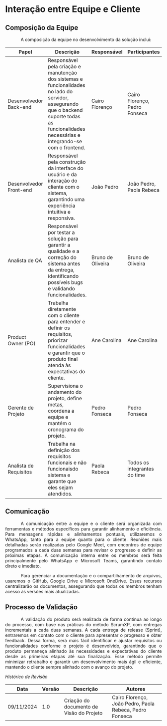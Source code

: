 # Interação entre Equipe e Cliente

## Composição da Equipe

<p style="text-indent: 50px;text-align: justify;">A composição da equipe no desenvolvimento da solução inclui:</p>

| Papel | Descrição | Responsável | Participantes |
| ---------- | ----------- | -------------- | -------------- |
| Desenvolvedor Back-end | Responsável pela criação e manutenção dos sistemas e funcionalidades no lado do servidor, assegurando que o backend suporte todas as funcionalidades necessárias e integrando-se com o frontend. | Cairo Florenço | Cairo Florenço, Pedro Fonseca |
| Desenvolvedor Front-end | Responsável pela construção da interface do usuário e da interação do cliente com o sistema, garantindo uma experiência intuitiva e responsiva. | João Pedro | João Pedro, Paola Rebeca |
| Analista de QA | Responsável por testar a solução para garantir a qualidade e a correção do sistema antes da entrega, identificando possíveis bugs e validando funcionalidades. | Bruno de Oliveira | Bruno de Oliveira |
| Product Owner (PO) | Trabalha diretamente com o cliente para entender e definir os requisitos, priorizar funcionalidades e garantir que o produto final atenda às expectativas do cliente. | Ane Carolina | Ane Carolina |
| Gerente de Projeto | Supervisiona o andamento do projeto, define metas, coordena a equipe e mantém o cronograma do projeto. | Pedro Fonseca | Pedro Fonseca |
| Analista de Requisitos | Trabalha na definição dos requisitos funcionais e não funcionaisdo sistema e garante que eles sejam atendidos. | Paola Rebeca | Todos os integrantes do time |

## Comunicação

<p style="text-indent: 50px;text-align: justify;">A comunicação entre a equipe e o cliente será organizada com ferramentas e métodos específicos para garantir alinhamento e eficiência. Para mensagens rápidas e alinhamentos pontuais, utilizaremos o WhatsApp, tanto para a equipe quanto para o cliente. Reuniões mais detalhadas serão realizadas pelo Google Meet, com encontros de equipe programados a cada duas semanas para revisar o progresso e definir as próximas etapas. A comunicação interna entre os membros será feita principalmente pelo WhatsApp e Microsoft Teams, garantindo contato direto e imediato.</p>

<p style="text-indent: 50px;text-align: justify;">Para gerenciar a documentação e o compartilhamento de arquivos, usaremos o GitHub, Google Drive e Microsoft OneDrive. Esses recursos centralizarão os documentos, assegurando que todos os membros tenham acesso às versões mais atualizadas.</p>

## Processo de Validação

<p style="text-indent: 50px;text-align: justify;">A validação do produto será realizada de forma contínua ao longo do processo, com base nas práticas do método ScrumXP, com entregas incrementais a cada duas semanas. A cada entrega de release (Sprint), entraremos em contato com o cliente para apresentar o progresso e obter feedback. Dessa forma, será mais fácil identificar e ajustar requisitos ou funcionalidades conforme o projeto é desenvolvido, garantindo que o produto permaneça alinhado às necessidades e expectativas do cliente desde as primeiras etapas até sua finalização. Esse método permite minimizar retrabalho e garantir um desenvolvimento mais ágil e eficiente, mantendo o cliente sempre alinhado com o avanço do projeto.</p>

*Histórico de Revisão*

| Data | Versão | Descrição | Autores |
| ---------- | ----------- | -------------- | -------------- |
| 09/11/2024 | 1.0 | Criação do documento de Visão do Projeto | Cairo Florenço, João Pedro, Paola Rebeca, Pedro Fonseca |
